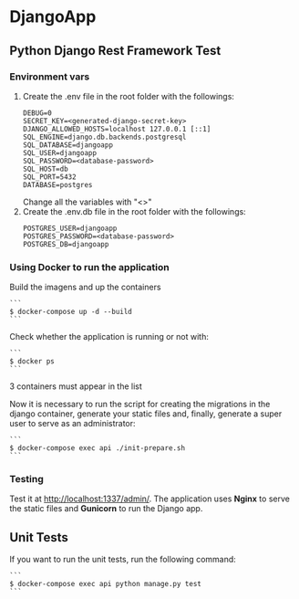 # DjangoApp

## Python Django Rest Framework Test

### Environment vars

1. Create the .env file in the root folder with the followings:
    ```
    DEBUG=0
    SECRET_KEY=<generated-django-secret-key>
    DJANGO_ALLOWED_HOSTS=localhost 127.0.0.1 [::1]
    SQL_ENGINE=django.db.backends.postgresql
    SQL_DATABASE=djangoapp
    SQL_USER=djangoapp
    SQL_PASSWORD=<database-password>
    SQL_HOST=db
    SQL_PORT=5432
    DATABASE=postgres
    ```
    Change all the variables with "<>"
1. Create the .env.db file in the root folder with the followings:
    ```
    POSTGRES_USER=djangoapp
    POSTGRES_PASSWORD=<database-password>
    POSTGRES_DB=djangoapp
    ```

### Using Docker to run the application

Build the imagens and up the containers

    ```
    $ docker-compose up -d --build
    ```

Check whether the application is running or not with:

    ```
    $ docker ps
    ```

3 containers must appear in the list

Now it is necessary to run the script for creating the migrations in the django container, generate your static files and, finally, generate a super user to serve as an administrator:

    ```
    $ docker-compose exec api ./init-prepare.sh
    ```

### Testing
    
Test it at [http://localhost:1337/admin/](http://localhost:1337/admin/). The application uses **Nginx** to serve the static files and **Gunicorn** to run the Django app.

## Unit Tests

If you want to run the unit tests, run the following command:

    ```
    $ docker-compose exec api python manage.py test
    ```